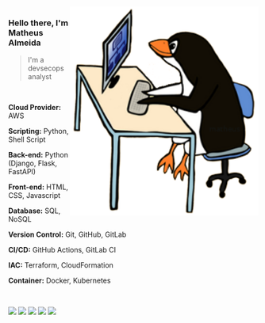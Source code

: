 <img src="assets/penguim-linux.png" min-width="400px" max-width="380px" width="380px" align="right" alt="Penguim Linux">

<p align="left">
  <h3> Hello there, I'm Matheus Almeida </h3>
  <blockquote>I'm a devsecops analyst</blockquote>
  </br>
  <p align="left">
    <strong>Cloud Provider:</strong> AWS
  </p>
  <p align="left">
    <strong>Scripting:</strong> Python, Shell Script
  </p>
  <p align="left">
    <strong>Back-end:</strong> Python (Django, Flask, FastAPI)
  </p>
  <p align="left">
    <strong>Front-end:</strong> HTML, CSS, Javascript
  </p>
  <p align="left">
    <strong>Database:</strong> SQL, NoSQL
  </p>
  <p align="left">
    <strong>Version Control:</strong> Git, GitHub, GitLab
  </p>
  <p align="left">
    <strong>CI/CD:</strong> GitHub Actions, GitLab CI
  </p>
  <p align="left">
    <strong>IAC:</strong> Terraform, CloudFormation
  </p>
  <p align="left">
    <strong>Container:</strong> Docker, Kubernetes
  </p>
</br>
</p>

<p align="left">
  <!-- <p><strong>Contact me at:</strong></p> -->
  <a href="https://almeidamatheus.me/" target="__blank"><img src="https://img.shields.io/badge/website%20-%230077B5.svg?&style=flat-square&logo=circle&logoColor=white&color=424242"></a>
  <a href="https://blog.almeidamatheus.me/" target="__blank"><img src="https://img.shields.io/badge/blog%20-%230077B5.svg?&style=flat-square&logo=circle&logoColor=white&color=424242"></a>
  <a href="https://almeida-matheus.medium.com/" target="__blank"><img src="https://img.shields.io/badge/medium%20-%230077B5.svg?&style=flat-square&logo=medium&logoColor=white&color=175d5a"></a>
  <a href="https://www.linkedin.com/in/matheus-almeida-costa/" target="__blank"><img src="https://img.shields.io/badge/linkedin%20-%230077B5.svg?&style=flat-square&logo=linkedin&logoColor=white"></a>
  <a href="https://www.youtube.com/channel/UCGke88VCjj799vKSbBGW64g?view_as=subscriber" target="__blank"><img src="https://img.shields.io/badge/youtube%20-%23FF0000.svg?&style=flat-square&logo=youTube&logoColor=white&color=b20000"></a>
</p>
